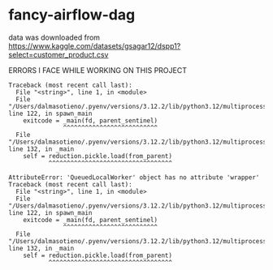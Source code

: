 # fancy-airflow-dag

data was downloaded from https://www.kaggle.com/datasets/gsagar12/dspp1?select=customer_product.csv

ERRORS I FACE WHILE WORKING ON THIS PROJECT

```
Traceback (most recent call last):
  File "<string>", line 1, in <module>
  File "/Users/dalmasotieno/.pyenv/versions/3.12.2/lib/python3.12/multiprocessing/spawn.py", line 122, in spawn_main
    exitcode = _main(fd, parent_sentinel)
               ^^^^^^^^^^^^^^^^^^^^^^^^^^
  File "/Users/dalmasotieno/.pyenv/versions/3.12.2/lib/python3.12/multiprocessing/spawn.py", line 132, in _main
    self = reduction.pickle.load(from_parent)
           ^^^^^^^^^^^^^^^^^^^^^^^^^^^^^^^^^^
```

```
AttributeError: 'QueuedLocalWorker' object has no attribute 'wrapper'
Traceback (most recent call last):
  File "<string>", line 1, in <module>
  File "/Users/dalmasotieno/.pyenv/versions/3.12.2/lib/python3.12/multiprocessing/spawn.py", line 122, in spawn_main
    exitcode = _main(fd, parent_sentinel)
               ^^^^^^^^^^^^^^^^^^^^^^^^^^
  File "/Users/dalmasotieno/.pyenv/versions/3.12.2/lib/python3.12/multiprocessing/spawn.py", line 132, in _main
    self = reduction.pickle.load(from_parent)
           ^^^^^^^^^^^^^^^^^^^^^^^^^^^^^^^^^^
```